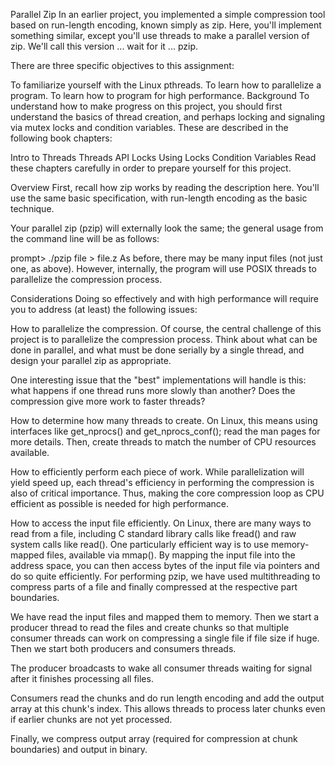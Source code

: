 Parallel Zip
In an earlier project, you implemented a simple compression tool based on run-length encoding, known simply as zip. Here, you'll implement something similar, except you'll use threads to make a parallel version of zip. We'll call this version ... wait for it ... pzip.

There are three specific objectives to this assignment:

To familiarize yourself with the Linux pthreads.
To learn how to parallelize a program.
To learn how to program for high performance.
Background
To understand how to make progress on this project, you should first understand the basics of thread creation, and perhaps locking and signaling via mutex locks and condition variables. These are described in the following book chapters:

Intro to Threads
Threads API
Locks
Using Locks
Condition Variables
Read these chapters carefully in order to prepare yourself for this project.

Overview
First, recall how zip works by reading the description here. You'll use the same basic specification, with run-length encoding as the basic technique.

Your parallel zip (pzip) will externally look the same; the general usage from the command line will be as follows:

prompt> ./pzip file > file.z
As before, there may be many input files (not just one, as above). However, internally, the program will use POSIX threads to parallelize the compression process.

Considerations
Doing so effectively and with high performance will require you to address (at least) the following issues:

How to parallelize the compression. Of course, the central challenge of this project is to parallelize the compression process. Think about what can be done in parallel, and what must be done serially by a single thread, and design your parallel zip as appropriate.

One interesting issue that the "best" implementations will handle is this: what happens if one thread runs more slowly than another? Does the compression give more work to faster threads?

How to determine how many threads to create. On Linux, this means using interfaces like get_nprocs() and get_nprocs_conf(); read the man pages for more details. Then, create threads to match the number of CPU resources available.

How to efficiently perform each piece of work. While parallelization will yield speed up, each thread's efficiency in performing the compression is also of critical importance. Thus, making the core compression loop as CPU efficient as possible is needed for high performance.

How to access the input file efficiently. On Linux, there are many ways to read from a file, including C standard library calls like fread() and raw system calls like read(). One particularly efficient way is to use memory-mapped files, available via mmap(). By mapping the input file into the address space, you can then access bytes of the input file via pointers and do so quite efficiently.
For performing pzip, we have used multithreading to compress parts of a file and finally compressed at the respective part boundaries. 

We have read the input files and mapped them to memory. Then we start a producer thread to read the files and create chunks so that multiple consumer threads can work on compressing a single file if file size if huge. Then we start both producers and consumers threads. 

The producer broadcasts to wake all consumer threads waiting for signal after it finishes processing all files. 

Consumers read the chunks and do run length encoding and add the output array at this chunk's index. This allows threads to process later chunks even if earlier chunks are not yet processed. 

Finally, we compress output array (required for compression at chunk boundaries) and output in binary.
